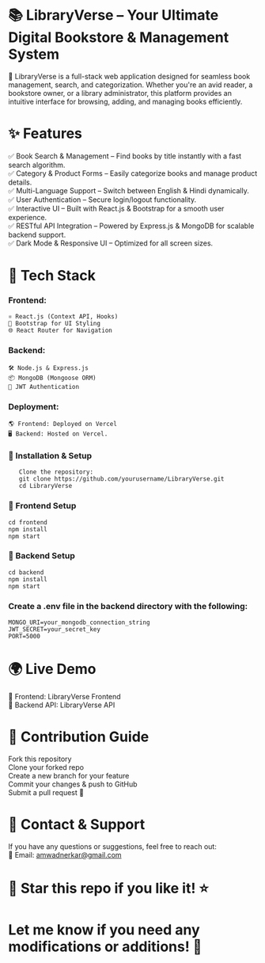 # 📚 LibraryVerse – Your Ultimate Digital Bookstore & Management System
🚀 LibraryVerse is a full-stack web application designed for seamless book management, search, and categorization. Whether you're an avid reader, a bookstore owner, or a library administrator, this platform provides an intuitive interface for browsing, adding, and managing books efficiently.
# ✨ Features
✅ Book Search & Management – Find books by title instantly with a fast search algorithm.
<br/>
✅ Category & Product Forms – Easily categorize books and manage product details.
<br/>
✅ Multi-Language Support – Switch between English & Hindi dynamically.
<br/>
✅ User Authentication – Secure login/logout functionality.
<br/>
✅ Interactive UI – Built with React.js & Bootstrap for a smooth user experience.
<br/>
✅ RESTful API Integration – Powered by Express.js & MongoDB for scalable backend support.
<br/>
✅ Dark Mode & Responsive UI – Optimized for all screen sizes.
# 📂 Tech Stack 
### Frontend:
    ⚛️ React.js (Context API, Hooks)
    🎨 Bootstrap for UI Styling
    🌐 React Router for Navigation
 ### Backend:
    🛠️ Node.js & Express.js
    📦 MongoDB (Mongoose ORM)
    🔑 JWT Authentication
### Deployment:
    🌎 Frontend: Deployed on Vercel
    🖥️ Backend: Hosted on Vercel.   
   ### 🚀 Installation & Setup
       Clone the repository:
       git clone https://github.com/yourusername/LibraryVerse.git
       cd LibraryVerse

### 🔹 Frontend Setup
    cd frontend
    npm install
    npm start
### 🔹 Backend Setup
    cd backend
    npm install
    npm start
### Create a .env file in the backend directory with the following:
    MONGO_URI=your_mongodb_connection_string
    JWT_SECRET=your_secret_key
    PORT=5000
# 🌍 Live Demo
🔗 Frontend: LibraryVerse Frontend
<br/>
🔗 Backend API: LibraryVerse API

# 🤝 Contribution Guide
Fork this repository
<br/>
Clone your forked repo
<br/>
Create a new branch for your feature
<br/>
Commit your changes & push to GitHub
<br/>
Submit a pull request 🚀
# 📧 Contact & Support
If you have any questions or suggestions, feel free to reach out:
<br/>
📩 Email: amwadnerkar@gmail.com
# 🚀 Star this repo if you like it! ⭐
# Let me know if you need any modifications or additions! 🚀









